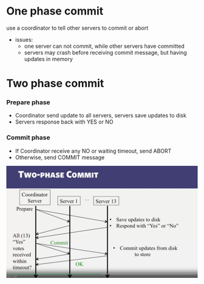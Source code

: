 # One phase commit
use a coordinator to tell other servers to commit or abort

- issues:
  - one server can not commit, while other servers have committed
  - servers may crash before receiving commit message, but having updates in memory

# Two phase commit

### Prepare phase
- Coordinator send update to all servers, servers save updates to disk
- Servers response back with YES or NO

### Commit phase
- If Coordinator receive any NO or waiting timeout, send ABORT
- Otherwise, send COMMIT message

![](2023-03-07-17-31-40.png)

